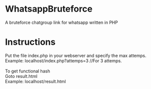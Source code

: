 # WhatsappBruteforce
A bruteforce chatgroup link for whatsapp written in PHP

# Instructions
Put the file index.php in your webserver and specify the max attemps.<br />
Example: localhost/index.php?attemps=3 //For 3 attemps.<br /><br />
To get functional hash <br />
Goto result.html <br />
Example: localhost/result.html
